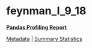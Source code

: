 # feynman_I_9_18

[**Pandas Profiling Report**](https://epistasislab.github.io/pmlb/profile/feynman_I_9_18.html)

[Metadata](metadata.yaml) | [Summary Statistics](summary_stats.tsv)

